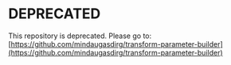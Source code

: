 # DEPRECATED

This repository is deprecated. Please go to: [https://github.com/mindaugasdirg/transform-parameter-builder](https://github.com/mindaugasdirg/transform-parameter-builder)